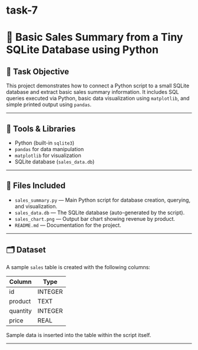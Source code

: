 # task-7
# 🛒 Basic Sales Summary from a Tiny SQLite Database using Python

## 📌 Task Objective

This project demonstrates how to connect a Python script to a small SQLite database and extract basic sales summary information. It includes SQL queries executed via Python, basic data visualization using `matplotlib`, and simple printed output using `pandas`.

---

## 🧰 Tools & Libraries

- Python (built-in `sqlite3`)
- `pandas` for data manipulation
- `matplotlib` for visualization
- SQLite database (`sales_data.db`)

---

## 📂 Files Included

- `sales_summary.py` — Main Python script for database creation, querying, and visualization.
- `sales_data.db` — The SQLite database (auto-generated by the script).
- `sales_chart.png` — Output bar chart showing revenue by product.
- `README.md` — Documentation for the project.

---

## 🗂️ Dataset

A sample `sales` table is created with the following columns:

| Column   | Type    |
|----------|---------|
| id       | INTEGER |
| product  | TEXT    |
| quantity | INTEGER |
| price    | REAL    |

Sample data is inserted into the table within the script itself.

---
